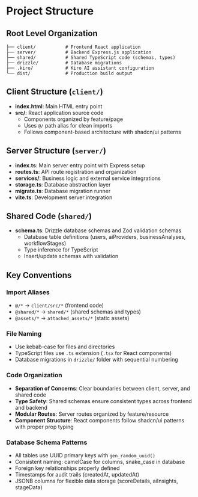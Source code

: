 # Project Structure

## Root Level Organization
```
├── client/           # Frontend React application
├── server/           # Backend Express.js application  
├── shared/           # Shared TypeScript code (schemas, types)
├── drizzle/          # Database migrations
├── .kiro/            # Kiro AI assistant configuration
└── dist/             # Production build output
```

## Client Structure (`client/`)
- **index.html**: Main HTML entry point
- **src/**: React application source code
  - Components organized by feature/page
  - Uses `@/` path alias for clean imports
  - Follows component-based architecture with shadcn/ui patterns

## Server Structure (`server/`)
- **index.ts**: Main server entry point with Express setup
- **routes.ts**: API route registration and organization
- **services/**: Business logic and external service integrations
- **storage.ts**: Database abstraction layer
- **migrate.ts**: Database migration runner
- **vite.ts**: Development server integration

## Shared Code (`shared/`)
- **schema.ts**: Drizzle database schemas and Zod validation schemas
  - Database table definitions (users, aiProviders, businessAnalyses, workflowStages)
  - Type inference for TypeScript
  - Insert/update schemas with validation

## Key Conventions

### Import Aliases
- `@/*` → `client/src/*` (frontend code)
- `@shared/*` → `shared/*` (shared schemas and types)
- `@assets/*` → `attached_assets/*` (static assets)

### File Naming
- Use kebab-case for files and directories
- TypeScript files use `.ts` extension (`.tsx` for React components)
- Database migrations in `drizzle/` folder with sequential numbering

### Code Organization
- **Separation of Concerns**: Clear boundaries between client, server, and shared code
- **Type Safety**: Shared schemas ensure consistent types across frontend and backend
- **Modular Routes**: Server routes organized by feature/resource
- **Component Structure**: React components follow shadcn/ui patterns with proper prop typing

### Database Schema Patterns
- All tables use UUID primary keys with `gen_random_uuid()`
- Consistent naming: camelCase for columns, snake_case in database
- Foreign key relationships properly defined
- Timestamps for audit trails (createdAt, updatedAt)
- JSONB columns for flexible data storage (scoreDetails, aiInsights, stageData)